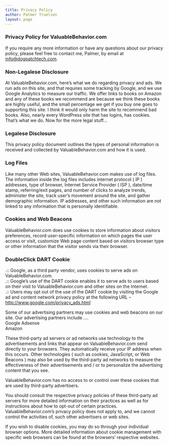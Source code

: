 ```yaml
---
title: Privacy Policy
author: Palmer Truelson
layout: page
---
```

### **Privacy Policy for ValuableBehavior.com**

If you require any more information or have any questions about our privacy policy, please feel free to contact me, Palmer, by email at info@dogpatchtech.com.

### Non-Legalese Disclosure

At ValuableBehavior.com, here&#8217;s what we do regarding privacy and ads. We run ads on this site, and that requires some tracking by Google, and we use Google Analytics to measure our traffic. We offer links to books on Amazon and any of these books we recommend are because we think these books are highly useful, and the small percentage we get if you buy one goes to supporting this site. I think it would only harm the site to recommend bad books. Also, nearly every WordPress site that has logins, has cookies. That&#8217;s what we do. Now for the more legal stuff&#8230;

### Legalese Disclosure

This privacy policy document outlines the types of personal information is received and collected by ValuableBehavior.com and how it is used.

### **Log Files**

Like many other Web sites, ValuableBehavior.com makes use of log files. The information inside the log files includes internet protocol ( IP ) addresses, type of browser, Internet Service Provider ( ISP ), date/time stamp, referring/exit pages, and number of clicks to analyze trends, administer the site, track user’s movement around the site, and gather demographic information. IP addresses, and other such information are not linked to any information that is personally identifiable.

### **Cookies and Web Beacons**

ValuableBehavior.com does use cookies to store information about visitors preferences, record user-specific information on which pages the user access or visit, customize Web page content based on visitors browser type or other information that the visitor sends via their browser.

### **DoubleClick DART Cookie**

.:: Google, as a third party vendor, uses cookies to serve ads on ValuableBehavior.com.  
.:: Google&#8217;s use of the DART cookie enables it to serve ads to users based on their visit to ValuableBehavior.com and other sites on the Internet.  
.:: Users may opt out of the use of the DART cookie by visiting the Google ad and content network privacy policy at the following URL &#8211; http://www.google.com/privacy_ads.html

Some of our advertising partners may use cookies and web beacons on our site. Our advertising partners include &#8230;.  
Google Adsense  
Amazon

These third-party ad servers or ad networks use technology to the advertisements and links that appear on ValuableBehavior.com send directly to your browsers. They automatically receive your IP address when this occurs. Other technologies ( such as cookies, JavaScript, or Web Beacons ) may also be used by the third-party ad networks to measure the effectiveness of their advertisements and / or to personalize the advertising content that you see.

ValuableBehavior.com has no access to or control over these cookies that are used by third-party advertisers.

You should consult the respective privacy policies of these third-party ad servers for more detailed information on their practices as well as for instructions about how to opt-out of certain practices. ValuableBehavior.com&#8217;s privacy policy does not apply to, and we cannot control the activities of, such other advertisers or web sites.

If you wish to disable cookies, you may do so through your individual browser options. More detailed information about cookie management with specific web browsers can be found at the browsers&#8217; respective websites.